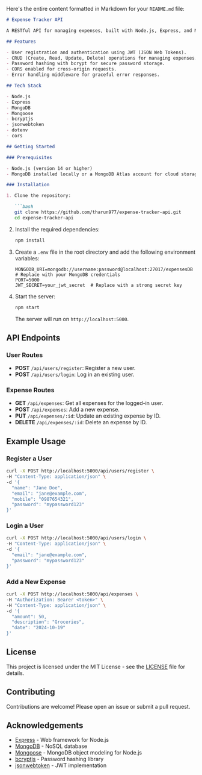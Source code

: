 Here's the entire content formatted in Markdown for your `README.md` file:

```markdown
# Expense Tracker API

A RESTful API for managing expenses, built with Node.js, Express, and MongoDB. This API allows users to register, log in, and manage their expenses efficiently.

## Features

- User registration and authentication using JWT (JSON Web Tokens).
- CRUD (Create, Read, Update, Delete) operations for managing expenses.
- Password hashing with bcrypt for secure password storage.
- CORS enabled for cross-origin requests.
- Error handling middleware for graceful error responses.

## Tech Stack

- Node.js
- Express
- MongoDB
- Mongoose
- bcryptjs
- jsonwebtoken
- dotenv
- cors

## Getting Started

### Prerequisites

- Node.js (version 14 or higher)
- MongoDB installed locally or a MongoDB Atlas account for cloud storage

### Installation

1. Clone the repository:

   ```bash
   git clone https://github.com/tharun977/expense-tracker-api.git
   cd expense-tracker-api
   ```

2. Install the required dependencies:

   ```bash
   npm install
   ```

3. Create a `.env` file in the root directory and add the following environment variables:

   ```env
   MONGODB_URI=mongodb://username:password@localhost:27017/expensesDB  # Replace with your MongoDB credentials
   PORT=5000
   JWT_SECRET=your_jwt_secret  # Replace with a strong secret key
   ```

4. Start the server:

   ```bash
   npm start
   ```

   The server will run on `http://localhost:5000`.

## API Endpoints

### User Routes

- **POST** `/api/users/register`: Register a new user.
- **POST** `/api/users/login`: Log in an existing user.

### Expense Routes

- **GET** `/api/expenses`: Get all expenses for the logged-in user.
- **POST** `/api/expenses`: Add a new expense.
- **PUT** `/api/expenses/:id`: Update an existing expense by ID.
- **DELETE** `/api/expenses/:id`: Delete an expense by ID.

## Example Usage

### Register a User

```bash
curl -X POST http://localhost:5000/api/users/register \
-H "Content-Type: application/json" \
-d '{
  "name": "Jane Doe",
  "email": "jane@example.com",
  "mobile": "0987654321",
  "password": "mypassword123"
}'
```

### Login a User

```bash
curl -X POST http://localhost:5000/api/users/login \
-H "Content-Type: application/json" \
-d '{
  "email": "jane@example.com",
  "password": "mypassword123"
}'
```

### Add a New Expense

```bash
curl -X POST http://localhost:5000/api/expenses \
-H "Authorization: Bearer <token>" \
-H "Content-Type: application/json" \
-d '{
  "amount": 50,
  "description": "Groceries",
  "date": "2024-10-19"
}'
```

## License

This project is licensed under the MIT License - see the [LICENSE](LICENSE) file for details.

## Contributing

Contributions are welcome! Please open an issue or submit a pull request.

## Acknowledgements

- [Express](https://expressjs.com/) - Web framework for Node.js
- [MongoDB](https://www.mongodb.com/) - NoSQL database
- [Mongoose](https://mongoosejs.com/) - MongoDB object modeling for Node.js
- [bcryptjs](https://github.com/dcodeIO/bcrypt.js) - Password hashing library
- [jsonwebtoken](https://github.com/auth0/node-jsonwebtoken) - JWT implementation
```
